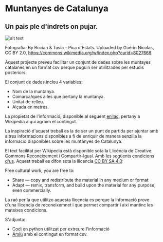 # Muntanyes de Catalunya
## Un pais ple d'indrets on pujar.

![alt text](http://www.lleida.com/sites/default/files/styles/large/public/pics/pica_estats_0.jpg?itok=c0M--n6L)

Fotografia: By Bocian & Tusia - Pica d'Estats. Uploaded by Guérin Nicolas, CC BY 2.0, https://commons.wikimedia.org/w/index.php?curid=8027666


Aquest projecte preveu facilitar un conjunt de dades sobre les muntayes catalanes en un format csv perque puguin ser utiilitzades per estudis posteriors.

El conjunt de dades inclou 4 variables:
  - Nom de la muntanya.
  - Comarca/ques a les que pertany la muntanya.
  - Unitat de relleu.
  - Alçada en metres.

La propietat de l'informació, disponible al seguent [enllaç](https://ca.wikipedia.org/wiki/Llista_de_muntanyes_de_Catalunya), pertany a Wikipedia a qui agraïm el contingut. 

La inspiració d'aquest treball es la de ser un punt de partida per ajuntar amb altres informacions disponibles a fi de enriquir de manera senzilla la informacio disponibles sobre les muntanyes de Catalunya.

El text facilitat per Wikipedia està disponible sota la Llicència de Creative Commons Reconeixement i Compartir-Igual. Amb les següents [condicions d'us](https://wikimediafoundation.org/wiki/Terms_of_Use/ca).
Aquest treball es difon sota la llicencia [CC BY SA 4.0](https://creativecommons.org/licenses/by-sa/4.0/):

Free cultural work, you are free to:
  - Share — copy and redistribute the material in any medium or format
  - Adapt — remix, transform, and build upon the material for any purpose, even commercially.

La raó per la que utilitzo aquesta llicencia es perque la informació prove d'una llicencia de reconeixemnet i que permet compartir i aixi mantinc les mateixes condicions.

S'adjunta:
  - [Codi](https://github.com/haddock3/muntanyes_de_catalunya/blob/master/muntanyes_de_catalunya.py) en python utilitzat per extreure l'informació
  - [Arxiu](https://github.com/haddock3/muntanyes_de_catalunya/blob/master/output.csv) amb el contingut en format csv.
